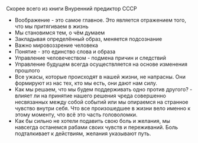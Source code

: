  Скорее всего из книги Внуренний предиктор СССР
-   Воображение - это самое главное. Это является отражением того, что мы притягиваем в жизнь
-   Мы становимся тем, о чём думаем
-   Закладывая определённый образ, меняется подсознание 
-   Важно мировоззрение человека
-   Понятие - это единство слова и образа
-   Управление человечеством - подмена причин и следствий
-   Управление будущем всегда осуществляется на основе изменения прошлого
-   Все ужасы, которые происходят в нашей жизни, не напрасны. Они формируют из нас тех, кто мы есть, они дают нам силу.
-   Как мы решаем, что мы будем поддерживать одно против другого? - влияет ли на принятие нашего решения чреда совершенно несвязанных между собой событий или мы опираемся на странное чувство внутри себя. Что все произошедшее в жизни вело именно к этому моменту, что всё это часть головоломки. 
-   Как бы сильно не хотели подавить свою боль и желания, мы навсегда останемся рабами своих чувств и переживаний. Боль подталкивает к действиям, желания указывают путь.
